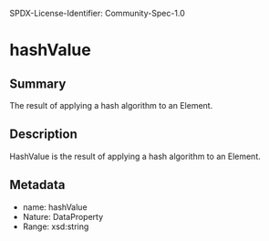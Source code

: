 SPDX-License-Identifier: Community-Spec-1.0

# hashValue

## Summary

The result of applying a hash algorithm to an Element.

## Description

HashValue is the result of applying a hash algorithm to an Element.

## Metadata

- name: hashValue
- Nature: DataProperty
- Range: xsd:string
